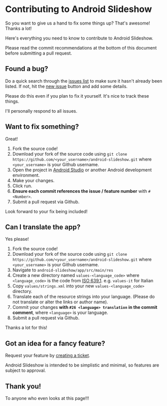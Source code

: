 # Contributing to Android Slideshow

So you want to give us a hand to fix some things up? That's awesome! Thanks a lot!

Here's everything you need to know to contribute to Android Slideshow.

Please read the commit recommendations at the bottom of this document before submitting a pull request.

## Found a bug?

Do a quick search through the [issues list][1] to make sure it hasn't already been listed.
If not, hit the [new issue](https://github.com/ScreamingHawk/android-slideshow/issues/new) button and add some details.

Please do this even if you plan to fix it yourself.
It's nice to track these things.

I'll personally respond to all issues.

## Want to fix something?

Great!

1. Fork the source code!
2. Download your fork of the source code using `git clone https://github.com/<your_username>/android-slideshow.git` where `<your_username>` is your Github username.
3. Open the project in [Android Studio](https://developer.android.com/studio/index.html) or another Android development environment.
4. Make your changes.
5. Click run.
6. **Ensure each commit references the issue / feature number** with `#<Number>`.
7. Submit a pull request via Github.

Look forward to your fix being included!

## Can I translate the app?

Yes please!

1. Fork the source code!
2. Download your fork of the source code using `git clone https://github.com/<your_username>/android-slideshow.git` where `<your_username>` is your Github username.
3. Navigate to `android-slideshow/app/src/main/res`
4. Create a new directory named `values-<language_code>` where `<language_code>` is the code from [ISO 639.1][2]. e.g. `values-it` for Italian
5. Copy `values/strings.xml` into your new `values-<language_code>` directory.
6. Translate each of the resource strings into your language. (Please do not translate or alter the links or author name).
7. Commit your changes **with `#26 <language> translation` in the commit comment**, where `<language>` is your language.
8. Submit a pull request via Github.

Thanks a lot for this!

## Got an idea for a fancy feature?

Request your feature by [creating a ticket](https://github.com/ScreamingHawk/android-slideshow/issues/new).

Android Slideshow is intended to be simplistic and minimal, so features are subject to approval.

## Thank you!
To anyone who even looks at this page!!!

[1]: https://github.com/ScreamingHawk/android-slideshow/issues
[2]: http://www.loc.gov/standards/iso639-2/php/code_list.php
